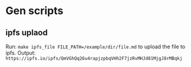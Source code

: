 # Gen scripts
## ipfs uplaod
Run:
`make ipfs_file FILE_PATH=/example/dir/file.md`
to upload the file to ipfs.
Output:
`https://ipfs.io/ipfs/QmVGhQq26u4rapjzpbqVHh2F7jzRvMHJd81MjgJ8rMBqkj`

